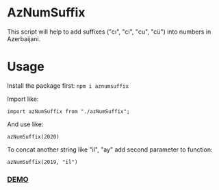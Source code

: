 # AzNumSuffix
 This script will help to add suffixes ("cı", "ci", "cu", "cü") into numbers in Azerbaijani.


# Usage
Install the package first:
`npm i aznumsuffix`

Import like:

`import azNumSuffix from "./azNumSuffix";`

And use like: 

`azNumSuffix(2020)`


To concat another string like "il", "ay" add second parameter to function:

`azNumSuffix(2019, "il")`


### [DEMO](https://codesandbox.io/s/thirsty-feynman-4um85?file=/src/azNumSuffix.js)
